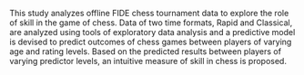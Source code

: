 This study analyzes offline FIDE chess tournament data to explore the role of skill in the game of chess. Data of two time formats, Rapid and Classical, are analyzed using tools of exploratory data analysis and a 
predictive model is devised to predict outcomes of chess games between players of varying age and rating levels. Based on the predicted results between players of varying predictor levels, an intuitive measure of skill
in chess is proposed.
